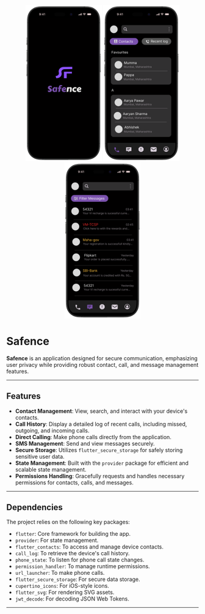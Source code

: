 <p align="center">
  <img src="photos/Loading.png" alt="Loading Screen" width="200"/>
  <img src="photos/calllog.png" alt="Call Log Screen" width="200"/>
  <img src="photos/sms.png" alt="SMS Screen" width="200"/>
</p>

# Safence

**Safence** is an application designed for secure communication, emphasizing user privacy while providing robust contact, call, and message management features.  

---

## Features

- **Contact Management**: View, search, and interact with your device's contacts.  
- **Call History**: Display a detailed log of recent calls, including missed, outgoing, and incoming calls.  
- **Direct Calling**: Make phone calls directly from the application.  
- **SMS Management**: Send and view messages securely.  
- **Secure Storage**: Utilizes `flutter_secure_storage` for safely storing sensitive user data.  
- **State Management**: Built with the `provider` package for efficient and scalable state management.  
- **Permissions Handling**: Gracefully requests and handles necessary permissions for contacts, calls, and messages.  

---

## Dependencies

The project relies on the following key packages:  

- `flutter`: Core framework for building the app.  
- `provider`: For state management.  
- `flutter_contacts`: To access and manage device contacts.  
- `call_log`: To retrieve the device's call history.  
- `phone_state`: To listen for phone call state changes.  
- `permission_handler`: To manage runtime permissions.  
- `url_launcher`: To make phone calls.  
- `flutter_secure_storage`: For secure data storage.  
- `cupertino_icons`: For iOS-style icons.  
- `flutter_svg`: For rendering SVG assets.  
- `jwt_decode`: For decoding JSON Web Tokens.  

---

